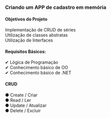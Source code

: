 <h3>Criando um APP de cadastro em memória</h3>

<h4>Objetivos do Projeto</h4>

Implementação de CRUD de séries<br>
Utilização de classes abstratas<br>
Utilização de Interfaces<br>

<h4>Requisitos Básicos: </h4>

✔ Lógica de Programação <br>
✔ Conhecimento básico de OO <br>
✔ Conhecimento básico de .NET <br>

<h4>CRUD  </h4>

● Create / Criar <br>
● Read / Ler <br>
● Update / Atualizar <br>
● Delete / Excluir <br>
